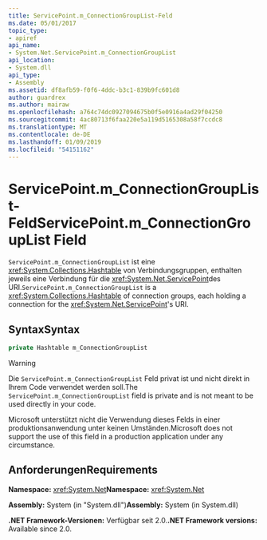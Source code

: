 ```yaml
---
title: ServicePoint.m_ConnectionGroupList-Feld
ms.date: 05/01/2017
topic_type:
- apiref
api_name:
- System.Net.ServicePoint.m_ConnectionGroupList
api_location:
- System.dll
api_type:
- Assembly
ms.assetid: df8afb59-f0f6-4ddc-b3c1-839b9fc601d8
author: guardrex
ms.author: mairaw
ms.openlocfilehash: a764c74dc0927094675b0f5e0916a4ad29f04250
ms.sourcegitcommit: 4ac80713f6faa220e5a119d5165308a58f7ccdc8
ms.translationtype: MT
ms.contentlocale: de-DE
ms.lasthandoff: 01/09/2019
ms.locfileid: "54151162"
---
```

# <a name="servicepointmconnectiongrouplist-field"></a><span data-ttu-id="03159-102">ServicePoint.m\_ConnectionGroupList-Feld</span><span class="sxs-lookup"><span data-stu-id="03159-102">ServicePoint.m\_ConnectionGroupList Field</span></span>

<span data-ttu-id="03159-103">`ServicePoint.m_ConnectionGroupList` ist eine <xref:System.Collections.Hashtable> von Verbindungsgruppen, enthalten jeweils eine Verbindung für die <xref:System.Net.ServicePoint>des URI.</span><span class="sxs-lookup"><span data-stu-id="03159-103">`ServicePoint.m_ConnectionGroupList` is a <xref:System.Collections.Hashtable> of connection groups, each holding a connection for the <xref:System.Net.ServicePoint>'s URI.</span></span>

## <a name="syntax"></a><span data-ttu-id="03159-104">Syntax</span><span class="sxs-lookup"><span data-stu-id="03159-104">Syntax</span></span>
  
```csharp  
private Hashtable m_ConnectionGroupList
```

> [!WARNING]
> <span data-ttu-id="03159-105">Die `ServicePoint.m_ConnectionGroupList` Feld privat ist und nicht direkt in Ihrem Code verwendet werden soll.</span><span class="sxs-lookup"><span data-stu-id="03159-105">The `ServicePoint.m_ConnectionGroupList` field is private and is not meant to be used directly in your code.</span></span>
> 
> <span data-ttu-id="03159-106">Microsoft unterstützt nicht die Verwendung dieses Felds in einer produktionsanwendung unter keinen Umständen.</span><span class="sxs-lookup"><span data-stu-id="03159-106">Microsoft does not support the use of this field in a production application under any circumstance.</span></span>

## <a name="requirements"></a><span data-ttu-id="03159-107">Anforderungen</span><span class="sxs-lookup"><span data-stu-id="03159-107">Requirements</span></span>

<span data-ttu-id="03159-108">**Namespace:** <xref:System.Net></span><span class="sxs-lookup"><span data-stu-id="03159-108">**Namespace:** <xref:System.Net></span></span>

<span data-ttu-id="03159-109">**Assembly:** System (in "System.dll")</span><span class="sxs-lookup"><span data-stu-id="03159-109">**Assembly:** System (in System.dll)</span></span>

<span data-ttu-id="03159-110">**.NET Framework-Versionen:** Verfügbar seit 2.0.</span><span class="sxs-lookup"><span data-stu-id="03159-110">**.NET Framework versions:** Available since 2.0.</span></span>
